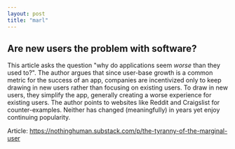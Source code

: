 ```yaml
---
layout: post
title: "marl"
---
```


## Are new users the problem with software?

This article asks the question "why do applications seem _worse_ than they used to?". The author argues that since user-base growth is a common metric for the success of an app, companies are incentivized only to keep drawing in new users rather than focusing on existing users. To draw in new users, they simplify the app, generally creating a worse experience for existing users. The author points to websites like Reddit and Craigslist for counter-examples. Neither has changed (meaningfully) in years yet enjoy continuing popularity.

Article: <https://nothinghuman.substack.com/p/the-tyranny-of-the-marginal-user>
